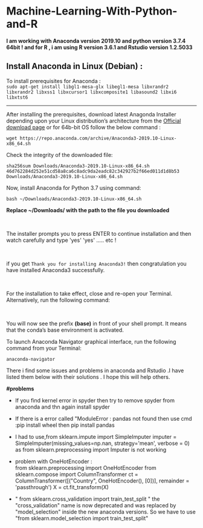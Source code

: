 # Machine-Learning-With-Python-and-R
**I am working with Anaconda version 2019.10 and python version 3.7.4 64bit !
and for R , i am using  R version 3.6.1 and Rstudio version 1.2.5033**

## Install Anaconda in Linux (Debian) :

To install prerequisites for Anaconda : <br>
`sudo apt-get install libgl1-mesa-glx libegl1-mesa libxrandr2 libxrandr2 libxss1 libxcursor1 libxcomposite1 libasound2 libxi6 libxtst6`

---

After installing the prerequisites, download latest Anagonda Installer depending upon your Linux distribution’s architecture from the [ Official download page](https://www.anaconda.com/distribution/#linux) or for 64b-bit OS follow the below command :<br>

`wget https://repo.anaconda.com/archive/Anaconda3-2019.10-Linux-x86_64.sh`


Check the integrity of the downloaded file:<br>


`sha256sum Downloads/Anaconda3-2019.10-Linux-x86_64.sh
46d762284d252e51cd58a8ca6c8adc9da2eadc82c342927b2f66ed011d1d8b53 Downloads/Anaconda3-2019.10-Linux-x86_64.sh`


Now, install Anaconda for Python 3.7 using command:<br>

`bash ~/Downloads/Anaconda3-2019.10-Linux-x86_64.sh` <br>

**Replace ~/Downloads/ with the path to the file you downloaded**

<br>

The installer prompts you to press ENTER to continue installation  and then watch carefully and type 'yes' 'yes' ..... etc !

<br>

if you get `Thank you for installing Anaconda3!` then congratulation you have installed Anaconda3 successfully.

<br>

For the installation to take effect, close and re-open your Terminal. Alternatively, run the following command:<br>

<br>

You will now see the prefix **(base)** in front of your shell prompt. It means that the conda’s base environment is 
activated.


To launch Anaconda Navigator graphical interface, run the following command from your Terminal:<br>

`anaconda-navigator`


There i find some issues and problems in anaconda and Rstudio .I have listed them below with their solutions . I hope this will help others.


<b>#problems </b>


- If you find kernel error in spyder then try to remove spyder from anaconda and thn again install spyder 
- If there is a error called "ModuleError : pandas not found then use cmd :pip install wheel then 
pip install pandas
- I had to use,from sklearn.impute import SimpleImputer imputer = SimpleImputer(missing_values=np.nan, strategy='mean', verbose = 0) as from sklearn.preprocessing import Imputer is not working 

- problem with OneHotEncoder : <br>
       from sklearn.preprocessing import OneHotEncoder
      from sklearn.compose import ColumnTransformer
      ct = ColumnTransformer([("Country", OneHotEncoder(), [0])], remainder = 'passthrough')
      X = ct.fit_transform(X)
- " from sklearn.cross_validation import train_test_split " the "cross_validation" name is now deprecated and was replaced by "model_selection" inside the new anaconda versions.  So we have to use "from sklearn.model_selection import train_test_split"
